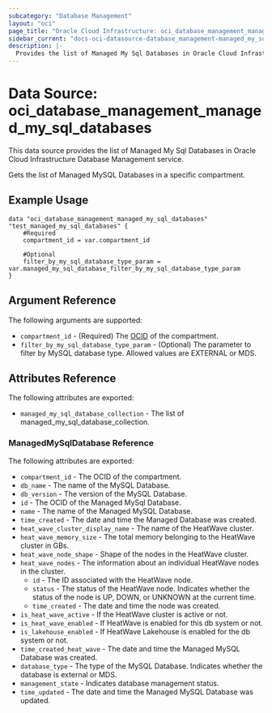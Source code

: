 ```yaml
---
subcategory: "Database Management"
layout: "oci"
page_title: "Oracle Cloud Infrastructure: oci_database_management_managed_my_sql_databases"
sidebar_current: "docs-oci-datasource-database_management-managed_my_sql_databases"
description: |-
  Provides the list of Managed My Sql Databases in Oracle Cloud Infrastructure Database Management service
---
```


# Data Source: oci_database_management_managed_my_sql_databases
This data source provides the list of Managed My Sql Databases in Oracle Cloud Infrastructure Database Management service.

Gets the list of Managed MySQL Databases in a specific compartment.


## Example Usage

```hcl
data "oci_database_management_managed_my_sql_databases" "test_managed_my_sql_databases" {
	#Required
	compartment_id = var.compartment_id

	#Optional
	filter_by_my_sql_database_type_param = var.managed_my_sql_database_filter_by_my_sql_database_type_param
}
```

## Argument Reference

The following arguments are supported:

* `compartment_id` - (Required) The [OCID](https://docs.cloud.oracle.com/iaas/Content/General/Concepts/identifiers.htm) of the compartment.
* `filter_by_my_sql_database_type_param` - (Optional) The parameter to filter by MySQL database type. Allowed values are EXTERNAL or MDS.


## Attributes Reference

The following attributes are exported:

* `managed_my_sql_database_collection` - The list of managed_my_sql_database_collection.

### ManagedMySqlDatabase Reference

The following attributes are exported:

* `compartment_id` - The OCID of the compartment.
* `db_name` - The name of the MySQL Database.
* `db_version` - The version of the MySQL Database.
* `id` - The OCID of the Managed MySql Database.
* `name` - The name of the Managed MySQL Database.
* `time_created` - The date and time the Managed Database was created.
* `heat_wave_cluster_display_name` - The name of the HeatWave cluster.
* `heat_wave_memory_size` - The total memory belonging to the HeatWave cluster in GBs.
* `heat_wave_node_shape` - Shape of the nodes in the HeatWave cluster.
* `heat_wave_nodes` - The information about an individual HeatWave nodes in the cluster.
	* `id` - The ID associated with the HeatWave node.
	* `status` - The status of the HeatWave node. Indicates whether the status of the node is UP, DOWN, or UNKNOWN at the current time.
	* `time_created` - The date and time the node was created.
* `is_heat_wave_active` - If the HeatWave cluster is active or not.
* `is_heat_wave_enabled` - If HeatWave is enabled for this db system or not.
* `is_lakehouse_enabled` - If HeatWave Lakehouse is enabled for the db system or not.
* `time_created_heat_wave` - The date and time the Managed MySQL Database was created.
* `database_type` - The type of the MySQL Database. Indicates whether the database is external or MDS. 
* `management_state` - Indicates database management status.
* `time_updated` - The date and time the Managed MySQL Database was updated.


